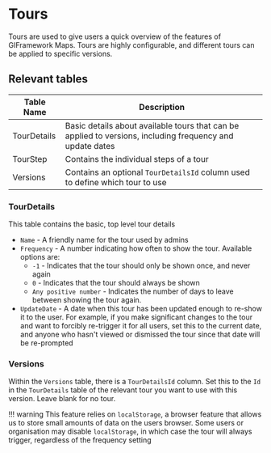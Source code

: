 # Tours

Tours are used to give users a quick overview of the features of GIFramework Maps. Tours are highly configurable, and different tours can be applied to specific versions.

## Relevant tables

| Table Name                        | Description                          |
| --------------------------------- | ------------------------------------ |
| TourDetails                       | Basic details about available tours that can be applied to versions, including frequency and update dates |
| TourStep                          | Contains the individual steps of a tour |
| Versions                          | Contains an optional `TourDetailsId` column used to define which tour to use |

### TourDetails

This table contains the basic, top level tour details

- `Name` - A friendly name for the tour used by admins
- `Frequency` - A number indicating how often to show the tour. Available options are:
    - `-1` - Indicates that the tour should only be shown once, and never again
    - `0` - Indicates that the tour should always be shown
    - `Any positive number` - Indicates the number of days to leave between showing the tour again.
- `UpdateDate` - A date when this tour has been updated enough to re-show it to the user. For example, if you make significant changes to the tour and want to forcibly re-trigger it for all users, set this to the current date, and anyone who hasn't viewed or dismissed the tour since that date will be re-prompted

### Versions

Within the `Versions` table, there is a `TourDetailsId` column. Set this to the `Id` in the `TourDetails` table of the relevant tour you want to use with this version. Leave blank for no tour.

!!! warning
    This feature relies on `localStorage`, a browser feature that allows us to store small amounts of data on the users browser. Some users or organisation may disable `localStorage`, in which case the tour will always trigger, regardless of the frequency setting
